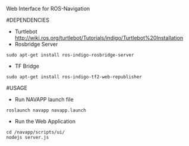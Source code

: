 Web Interface for ROS-Navigation

#DEPENDENCIES
- Turtlebot http://wiki.ros.org/turtlebot/Tutorials/indigo/Turtlebot%20Installation
- Rosbridge Server
```
sudo apt-get install ros-indigo-rosbridge-server
```
- TF Bridge
```
sudo apt-get install ros-indigo-tf2-web-republisher
```
#USAGE
- Run NAVAPP launch file
```
roslaunch navapp navapp.launch
```
- Run the Web Application
```
cd /navapp/scripts/ui/
nodejs server.js
```